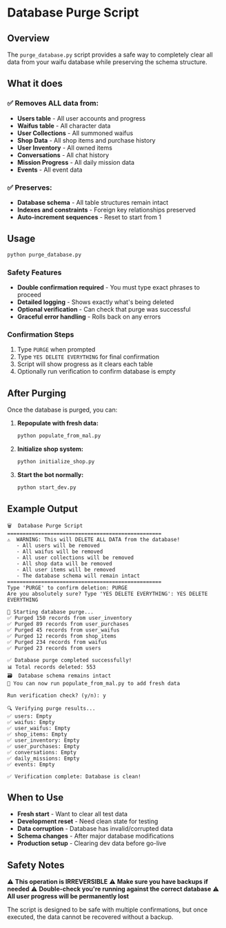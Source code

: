 # Database Purge Script

## Overview
The `purge_database.py` script provides a safe way to completely clear all data from your waifu database while preserving the schema structure.

## What it does

### ✅ Removes ALL data from:
- **Users table** - All user accounts and progress
- **Waifus table** - All character data 
- **User Collections** - All summoned waifus
- **Shop Data** - All shop items and purchase history
- **User Inventory** - All owned items
- **Conversations** - All chat history
- **Mission Progress** - All daily mission data
- **Events** - All event data

### ✅ Preserves:
- **Database schema** - All table structures remain intact
- **Indexes and constraints** - Foreign key relationships preserved
- **Auto-increment sequences** - Reset to start from 1

## Usage

```bash
python purge_database.py
```

### Safety Features
- **Double confirmation required** - You must type exact phrases to proceed
- **Detailed logging** - Shows exactly what's being deleted
- **Optional verification** - Can check that purge was successful
- **Graceful error handling** - Rolls back on any errors

### Confirmation Steps
1. Type `PURGE` when prompted
2. Type `YES DELETE EVERYTHING` for final confirmation
3. Script will show progress as it clears each table
4. Optionally run verification to confirm database is empty

## After Purging

Once the database is purged, you can:

1. **Repopulate with fresh data:**
   ```bash
   python populate_from_mal.py
   ```

2. **Initialize shop system:**
   ```bash
   python initialize_shop.py
   ```

3. **Start the bot normally:**
   ```bash
   python start_dev.py
   ```

## Example Output

```
🗑️  Database Purge Script
==================================================
⚠️  WARNING: This will DELETE ALL DATA from the database!
   - All users will be removed
   - All waifus will be removed
   - All user collections will be removed
   - All shop data will be removed
   - All user items will be removed
   - The database schema will remain intact
==================================================
Type 'PURGE' to confirm deletion: PURGE
Are you absolutely sure? Type 'YES DELETE EVERYTHING': YES DELETE EVERYTHING

🔄 Starting database purge...
✅ Purged 150 records from user_inventory
✅ Purged 89 records from user_purchases
✅ Purged 45 records from user_waifus
✅ Purged 12 records from shop_items
✅ Purged 234 records from waifus
✅ Purged 23 records from users

✅ Database purge completed successfully!
📊 Total records deleted: 553
🗃️  Database schema remains intact
🔄 You can now run populate_from_mal.py to add fresh data

Run verification check? (y/n): y

🔍 Verifying purge results...
✅ users: Empty
✅ waifus: Empty
✅ user_waifus: Empty
✅ shop_items: Empty
✅ user_inventory: Empty
✅ user_purchases: Empty
✅ conversations: Empty
✅ daily_missions: Empty
✅ events: Empty

✅ Verification complete: Database is clean!
```

## When to Use

- **Fresh start** - Want to clear all test data
- **Development reset** - Need clean state for testing
- **Data corruption** - Database has invalid/corrupted data
- **Schema changes** - After major database modifications
- **Production setup** - Clearing dev data before go-live

## Safety Notes

⚠️ **This operation is IRREVERSIBLE**
⚠️ **Make sure you have backups if needed**
⚠️ **Double-check you're running against the correct database**
⚠️ **All user progress will be permanently lost**

The script is designed to be safe with multiple confirmations, but once executed, the data cannot be recovered without a backup.
